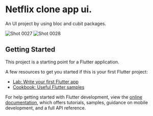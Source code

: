 # Netflix clone app ui.

An UI project by using bloc and cubit packages. 

![Shot 0027](https://user-images.githubusercontent.com/108508397/193100661-67a7f369-c9bc-4c3a-b81e-b46957ddbf0e.png)
![Shot 0028](https://user-images.githubusercontent.com/108508397/193100728-4b34381d-4ab1-4918-83c2-f999bff2c5c0.png)


## Getting Started

This project is a starting point for a Flutter application.

A few resources to get you started if this is your first Flutter project:

- [Lab: Write your first Flutter app](https://docs.flutter.dev/get-started/codelab)
- [Cookbook: Useful Flutter samples](https://docs.flutter.dev/cookbook)

For help getting started with Flutter development, view the
[online documentation](https://docs.flutter.dev/), which offers tutorials,
samples, guidance on mobile development, and a full API reference.
